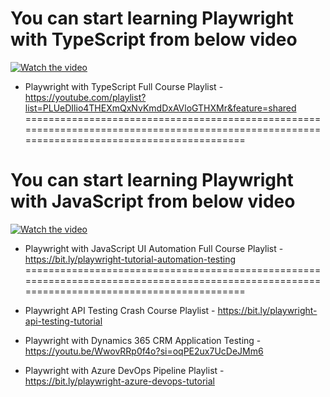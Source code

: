 # You can start learning Playwright with TypeScript from below video
  [![Watch the video](https://img.youtube.com/vi/788GvvcfwTY/hqdefault.jpg)](https://www.youtube.com/watch?v=788GvvcfwTY)
  
- Playwright with TypeScript Full Course Playlist - https://youtube.com/playlist?list=PLUeDIlio4THEXmQxNvKmdDxAVloGTHXMr&feature=shared
============================================================================================================================================

# You can start learning Playwright with JavaScript from below video
[![Watch the video](https://img.youtube.com/vi/2poXBtifpzA/hqdefault.jpg)](https://www.youtube.com/watch?v=2poXBtifpzA)

- Playwright with JavaScript UI Automation Full Course Playlist - https://bit.ly/playwright-tutorial-automation-testing
============================================================================================================================================


- Playwright API Testing Crash Course Playlist - https://bit.ly/playwright-api-testing-tutorial
- Playwright with Dynamics 365 CRM Application Testing - https://youtu.be/WwovRRp0f4o?si=oqPE2ux7UcDeJMm6

- Playwright with Azure DevOps Pipeline Playlist - https://bit.ly/playwright-azure-devops-tutorial
